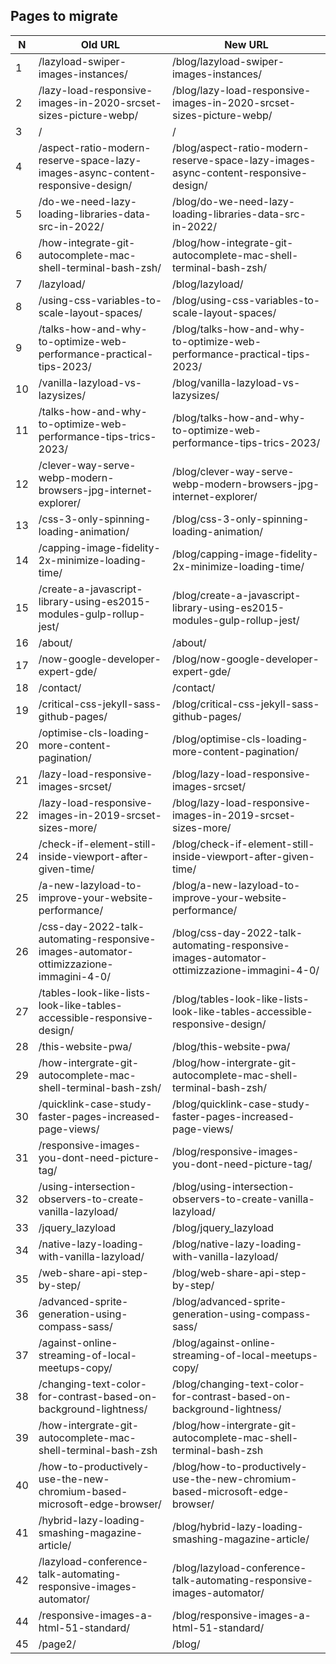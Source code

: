 ## Pages to migrate

| N   | Old URL                                                                                | New URL                                                                                     |
| --- | -------------------------------------------------------------------------------------- | ------------------------------------------------------------------------------------------- |
| 1   | /lazyload-swiper-images-instances/                                                     | /blog/lazyload-swiper-images-instances/                                                     |
| 2   | /lazy-load-responsive-images-in-2020-srcset-sizes-picture-webp/                        | /blog/lazy-load-responsive-images-in-2020-srcset-sizes-picture-webp/                        |
| 3   | /                                                                                      | /                                                                                           |
| 4   | /aspect-ratio-modern-reserve-space-lazy-images-async-content-responsive-design/        | /blog/aspect-ratio-modern-reserve-space-lazy-images-async-content-responsive-design/        |
| 5   | /do-we-need-lazy-loading-libraries-data-src-in-2022/                                   | /blog/do-we-need-lazy-loading-libraries-data-src-in-2022/                                   |
| 6   | /how-integrate-git-autocomplete-mac-shell-terminal-bash-zsh/                           | /blog/how-integrate-git-autocomplete-mac-shell-terminal-bash-zsh/                           |
| 7   | /lazyload/                                                                             | /blog/lazyload/                                                                             |
| 8   | /using-css-variables-to-scale-layout-spaces/                                           | /blog/using-css-variables-to-scale-layout-spaces/                                           |
| 9   | /talks-how-and-why-to-optimize-web-performance-practical-tips-2023/                    | /blog/talks-how-and-why-to-optimize-web-performance-practical-tips-2023/                    |
| 10  | /vanilla-lazyload-vs-lazysizes/                                                        | /blog/vanilla-lazyload-vs-lazysizes/                                                        |
| 11  | /talks-how-and-why-to-optimize-web-performance-tips-trics-2023/                        | /blog/talks-how-and-why-to-optimize-web-performance-tips-trics-2023/                        |
| 12  | /clever-way-serve-webp-modern-browsers-jpg-internet-explorer/                          | /blog/clever-way-serve-webp-modern-browsers-jpg-internet-explorer/                          |
| 13  | /css-3-only-spinning-loading-animation/                                                | /blog/css-3-only-spinning-loading-animation/                                                |
| 14  | /capping-image-fidelity-2x-minimize-loading-time/                                      | /blog/capping-image-fidelity-2x-minimize-loading-time/                                      |
| 15  | /create-a-javascript-library-using-es2015-modules-gulp-rollup-jest/                    | /blog/create-a-javascript-library-using-es2015-modules-gulp-rollup-jest/                    |
| 16  | /about/                                                                                | /about/                                                                                     |
| 17  | /now-google-developer-expert-gde/                                                      | /blog/now-google-developer-expert-gde/                                                      |
| 18  | /contact/                                                                              | /contact/                                                                                   |
| 19  | /critical-css-jekyll-sass-github-pages/                                                | /blog/critical-css-jekyll-sass-github-pages/                                                |
| 20  | /optimise-cls-loading-more-content-pagination/                                         | /blog/optimise-cls-loading-more-content-pagination/                                         |
| 21  | /lazy-load-responsive-images-srcset/                                                   | /blog/lazy-load-responsive-images-srcset/                                                   |
| 22  | /lazy-load-responsive-images-in-2019-srcset-sizes-more/                                | /blog/lazy-load-responsive-images-in-2019-srcset-sizes-more/                                |
| 24  | /check-if-element-still-inside-viewport-after-given-time/                              | /blog/check-if-element-still-inside-viewport-after-given-time/                              |
| 25  | /a-new-lazyload-to-improve-your-website-performance/                                   | /blog/a-new-lazyload-to-improve-your-website-performance/                                   |
| 26  | /css-day-2022-talk-automating-responsive-images-automator-ottimizzazione-immagini-4-0/ | /blog/css-day-2022-talk-automating-responsive-images-automator-ottimizzazione-immagini-4-0/ |
| 27  | /tables-look-like-lists-look-like-tables-accessible-responsive-design/                 | /blog/tables-look-like-lists-look-like-tables-accessible-responsive-design/                 |
| 28  | /this-website-pwa/                                                                     | /blog/this-website-pwa/                                                                     |
| 29  | /how-intergrate-git-autocomplete-mac-shell-terminal-bash-zsh/                          | /blog/how-intergrate-git-autocomplete-mac-shell-terminal-bash-zsh/                          |
| 30  | /quicklink-case-study-faster-pages-increased-page-views/                               | /blog/quicklink-case-study-faster-pages-increased-page-views/                               |
| 31  | /responsive-images-you-dont-need-picture-tag/                                          | /blog/responsive-images-you-dont-need-picture-tag/                                          |
| 32  | /using-intersection-observers-to-create-vanilla-lazyload/                              | /blog/using-intersection-observers-to-create-vanilla-lazyload/                              |
| 33  | /jquery_lazyload                                                                       | /blog/jquery_lazyload                                                                       |
| 34  | /native-lazy-loading-with-vanilla-lazyload/                                            | /blog/native-lazy-loading-with-vanilla-lazyload/                                            |
| 35  | /web-share-api-step-by-step/                                                           | /blog/web-share-api-step-by-step/                                                           |
| 36  | /advanced-sprite-generation-using-compass-sass/                                        | /blog/advanced-sprite-generation-using-compass-sass/                                        |
| 37  | /against-online-streaming-of-local-meetups-copy/                                       | /blog/against-online-streaming-of-local-meetups-copy/                                       |
| 38  | /changing-text-color-for-contrast-based-on-background-lightness/                       | /blog/changing-text-color-for-contrast-based-on-background-lightness/                       |
| 39  | /how-intergrate-git-autocomplete-mac-shell-terminal-bash-zsh                           | /blog/how-intergrate-git-autocomplete-mac-shell-terminal-bash-zsh                           |
| 40  | /how-to-productively-use-the-new-chromium-based-microsoft-edge-browser/                | /blog/how-to-productively-use-the-new-chromium-based-microsoft-edge-browser/                |
| 41  | /hybrid-lazy-loading-smashing-magazine-article/                                        | /blog/hybrid-lazy-loading-smashing-magazine-article/                                        |
| 42  | /lazyload-conference-talk-automating-responsive-images-automator/                      | /blog/lazyload-conference-talk-automating-responsive-images-automator/                      |
| 44  | /responsive-images-a-html-51-standard/                                                 | /blog/responsive-images-a-html-51-standard/                                                 |
| 45  | /page2/                                                                                | /blog/                                                                                      |
